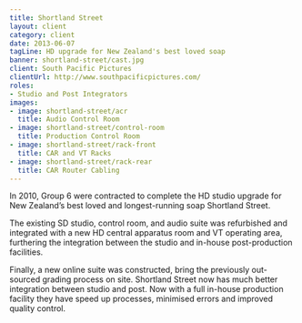 ```yaml
---
title: Shortland Street
layout: client
category: client
date: 2013-06-07
tagLine: HD upgrade for New Zealand's best loved soap
banner: shortland-street/cast.jpg
client: South Pacific Pictures
clientUrl: http://www.southpacificpictures.com/
roles:
- Studio and Post Integrators
images:
- image: shortland-street/acr
  title: Audio Control Room
- image: shortland-street/control-room
  title: Production Control Room
- image: shortland-street/rack-front
  title: CAR and VT Racks
- image: shortland-street/rack-rear
  title: CAR Router Cabling
---
```


In 2010, Group 6 were contracted to complete the HD studio upgrade for New Zealand’s best loved and longest-running soap Shortland Street.

The existing SD studio, control room, and audio suite was refurbished and integrated with a new HD central apparatus room and VT operating area, furthering the integration between the studio and in-house post-production facilities.

Finally, a new online suite was constructed, bring the previously out-sourced grading process on site. Shortland Street now has much better integration between studio and post. Now with a full in-house production facility they have speed up processes, minimised errors and improved quality control.
